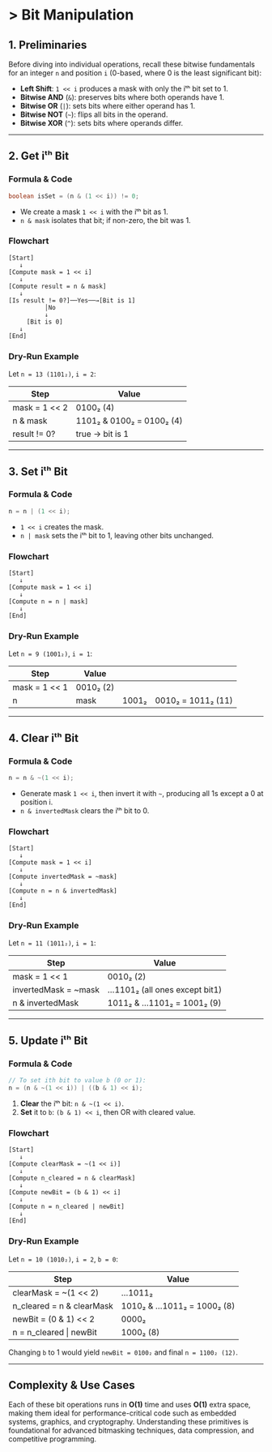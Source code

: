 # > Bit Manipulation

## 1. Preliminaries
Before diving into individual operations, recall these bitwise fundamentals for an integer `n` and position `i` (0-based, where 0 is the least significant bit):

* **Left Shift**: `1 << i` produces a mask with only the iᵗʰ bit set to 1.
* **Bitwise AND** (`&`): preserves bits where both operands have 1.
* **Bitwise OR** (`|`): sets bits where either operand has 1.
* **Bitwise NOT** (`~`): flips all bits in the operand.
* **Bitwise XOR** (`^`): sets bits where operands differ.

---

## 2. Get iᵗʰ Bit

### Formula & Code

```java
boolean isSet = (n & (1 << i)) != 0;
```

* We create a mask `1 << i` with the iᵗʰ bit as 1.
* `n & mask` isolates that bit; if non-zero, the bit was 1.

### Flowchart

```
[Start]
   ↓
[Compute mask = 1 << i]
   ↓
[Compute result = n & mask]
   ↓
[Is result != 0?]──Yes──→[Bit is 1]
          │No
          ↓
     [Bit is 0]
   ↓
[End]
```

### Dry-Run Example

Let `n = 13 (1101₂)`, `i = 2`:

| Step          | Value                     |
| ------------- | ------------------------- |
| mask = 1 << 2 | 0100₂ (4)                 |
| n & mask      | 1101₂ & 0100₂ = 0100₂ (4) |
| result != 0?  | true → bit is 1           |

---

## 3. Set iᵗʰ Bit

### Formula & Code

```java
n = n | (1 << i);
```

* `1 << i` creates the mask.
* `n | mask` sets the iᵗʰ bit to 1, leaving other bits unchanged.

### Flowchart

```
[Start]
   ↓
[Compute mask = 1 << i]
   ↓
[Compute n = n | mask]
   ↓
[End]
```

### Dry-Run Example

Let `n = 9 (1001₂)`, `i = 1`:

| Step          | Value     |       |                    |
| ------------- | --------- | ----- | ------------------ |
| mask = 1 << 1 | 0010₂ (2) |       |                    |
| n             | mask      | 1001₂ | 0010₂ = 1011₂ (11) |

---

## 4. Clear iᵗʰ Bit

### Formula & Code

```java
n = n & ~(1 << i);
```

* Generate mask `1 << i`, then invert it with `~`, producing all 1s except a 0 at position i.
* `n & invertedMask` clears the iᵗʰ bit to 0.

### Flowchart

```
[Start]
   ↓
[Compute mask = 1 << i]
   ↓
[Compute invertedMask = ~mask]
   ↓
[Compute n = n & invertedMask]
   ↓
[End]
```

### Dry-Run Example

Let `n = 11 (1011₂)`, `i = 1`:

| Step                  | Value                         |
| --------------------- | ----------------------------- |
| mask = 1 << 1         | 0010₂ (2)                     |
| invertedMask = \~mask | …1101₂ (all ones except bit1) |
| n & invertedMask      | 1011₂ & …1101₂ = 1001₂ (9)    |

---

## 5. Update iᵗʰ Bit

### Formula & Code

```java
// To set ith bit to value b (0 or 1):
n = (n & ~(1 << i)) | ((b & 1) << i);
```

1. **Clear** the iᵗʰ bit: `n & ~(1 << i)`.
2. **Set** it to `b`: `(b & 1) << i`, then OR with cleared value.

### Flowchart

```
[Start]
   ↓
[Compute clearMask = ~(1 << i)]
   ↓
[Compute n_cleared = n & clearMask]
   ↓
[Compute newBit = (b & 1) << i]
   ↓
[Compute n = n_cleared | newBit]
   ↓
[End]
```

### Dry-Run Example

Let `n = 10 (1010₂)`, `i = 2`, `b = 0`:

| Step                       | Value                       |
| -------------------------- | --------------------------- |
| clearMask = \~(1 << 2)     | …1011₂                      |
| n\_cleared = n & clearMask | 1010₂ & …1011₂ =  1000₂ (8) |
| newBit = (0 & 1) << 2      | 0000₂                       |
| n = n\_cleared \| newBit   | 1000₂ (8)                   |

Changing `b` to 1 would yield `newBit = 0100₂` and final `n = 1100₂ (12)`.

---

## Complexity & Use Cases

Each of these bit operations runs in **O(1)** time and uses **O(1)** extra space, making them ideal for performance-critical code such as embedded systems, graphics, and cryptography. Understanding these primitives is foundational for advanced bitmasking techniques, data compression, and competitive programming.
